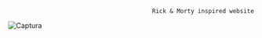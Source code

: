                                                    
                                             Rick & Morty inspired website


![Captura](https://user-images.githubusercontent.com/66681577/181088544-979e9b4b-39c5-4d11-ad60-0fcd7479c59d.PNG)

